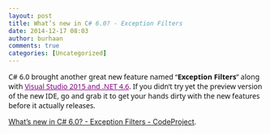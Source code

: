 ```yaml
---
layout: post
title: What’s new in C# 6.0? - Exception Filters
date: 2014-12-17 08:03
author: burhaan
comments: true
categories: [Uncategorized]
---
```

<p style="text-align: left;"><span style="color: #111111; font-family: 'Segoe UI', Arial, sans-serif; font-size: 14px; line-height: normal;">C# 6.0 brought another great new feature named “</span><strong style="margin: 0px; padding: 0px; border: 0px; color: #111111; font-family: 'Segoe UI', Arial, sans-serif; font-size: 14px; line-height: normal;">Exception Filters</strong><span style="color: #111111; font-family: 'Segoe UI', Arial, sans-serif; font-size: 14px; line-height: normal;">” along with </span><a style="margin: 0px; padding: 0px; border: 0px; color: #800080; font-family: 'Segoe UI', Arial, sans-serif; font-size: 14px; line-height: normal;" href="http://www.kunal-chowdhury.com/2014/11/download-visual-studio-2015.html" target="_blank">Visual Studio 2015 and .NET 4.6</a><span style="color: #111111; font-family: 'Segoe UI', Arial, sans-serif; font-size: 14px; line-height: normal;">. If you didn’t try yet the preview version of the new IDE, go and grab it to get your hands dirty with the new features before it actually releases.</span></p>
<a href="http://www.codeproject.com/Articles/853207/What-s-new-in-Csharp-Exception-Filters">What’s new in C# 6.0? - Exception Filters - CodeProject</a>.
